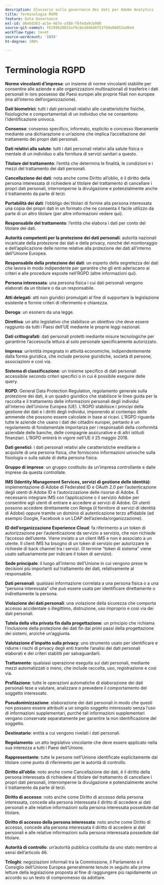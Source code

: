 ```yaml
---
description: Glossario sulla governance dei dati per Adobe Analytics
title: Terminologia RGPD
feature: Data Governance
exl-id: d6e6d363-ac5e-467e-af88-f6feda9cb980
source-git-commit: f6199620033af9c8e304bd0f537d4e0b052ed64d
workflow-type: tm+mt
source-wordcount: '1039'
ht-degree: 100%

---
```


# Terminologia RGPD

**Norme vincolanti d’impresa**: un insieme di norme vincolanti stabilite per consentire alle aziende e alle organizzazioni multinazionali di trasferire i dati personali in loro possesso dai Paesi europei alle proprie filiali non europee (ma all’interno dell’organizzazione).

**Dati biometrici**: tutti i dati personali relativi alle caratteristiche fisiche, fisiologiche e comportamentali di un individuo che ne consentono l’identificazione univoca.

**Consenso**: consenso specifico, informato, esplicito e concesso liberamente mediante una dichiarazione o un’azione che implica l’accettazione del trattamento dei propri dati personali.

**Dati relativi alla salute**: tutti i dati personali relativi alla salute fisica o mentale di un individuo o alla fornitura di servizi sanitari a questo.

**Titolare del trattamento**: l’entità che determina le finalità, le condizioni e i mezzi del trattamento dei dati personali.

**Cancellazione dei dati**: nota anche come Diritto all’oblio, è il diritto della persona interessata di richiedere al titolare del trattamento di cancellare i propri dati personali, interromperne la divulgazione e potenzialmente anche il trattamento da parte di terzi.

**Portabilità dei dati**: l’obbligo dei titolari di fornire alla persona interessata una copia dei propri dati in un formato che ne consenta il facile utilizzo da parte di un altro titolare (per altre informazioni vedere qui).

**Responsabile del trattamento**: l’entità che elabora i dati per conto del titolare dei dati.

**Autorità competenti per la protezione dei dati personali**: autorità nazionali incaricate della protezione dei dati e della privacy, nonché del monitoraggio e dell’applicazione delle norme relative alla protezione dei dati all’interno dell’Unione Europea.

**Responsabile della protezione dei dati**: un esperto della segretezza dei dati che lavora in modo indipendente per garantire che gli enti aderiscano ai criteri e alle procedure esposte nell’RGPD (altre informazioni qui).

**Persona interessata**: una persona fisica i cui dati personali vengono elaborati da un titolare o da un responsabile.

**Atti delegati**: atti non giuridici promulgati al fine di supportare la legislazione esistente e fornire criteri di riferimento e chiarezza.

**Deroga**: un esonero da una legge.

**Direttiva**: un atto legislativo che stabilisce un obiettivo che deve essere raggiunto da tutti i Paesi dell’UE mediante le proprie leggi nazionali.

**Dati crittografati**: dati personali protetti mediante misure tecnologiche per garantirne l’accesso/la lettura al solo personale specificamente autorizzato.

**Impresa**: un’entità impegnata in attività economiche, indipendentemente dalla forma giuridica, che include persone giuridiche, società di persone, associazioni e così via.

**Sistema di classificazione**: un insieme specifico di dati personali accessibile secondo criteri specifici o in cui è possibile eseguire delle query.

**RGPD**: General Data Protection Regulation, regolamento generale sulla protezione dei dati, è un quadro giuridico che stabilisce le linee guida per la raccolta e il trattamento delle informazioni personali degli individui all’interno dell’Unione Europea (UE). L’RGPD stabilisce i principi della gestione dei dati e i diritti degli individui, imponendo al contempo delle ammende che possono essere calcolate in base ai ricavi. L’RGPD riguarda tutte le aziende che usano i dati dei cittadini europei, pertanto è un regolamento di fondamentale importanza per i responsabili della conformità aziendale delle banche, delle compagnie assicurative e di altri istituiti finanziari. L’RGPD entrerà in vigore nell’UE il 25 maggio 2018.

**Dati genetici**: i dati personali relativi alle caratteristiche ereditarie o acquisite di una persona fisica, che forniscono informazioni univoche sulla fisiologia o sulla salute di detta persona fisica.

**Gruppo di imprese**: un gruppo costituito da un’impresa controllante e dalle imprese da questa controllate.

**IMS (Identity Management Services, servizi di gestione delle identità)**: implementazione di Adobe di Federated ID e OAuth 2.0 per l’autenticazione degli utenti di Adobe ID e l’autorizzazione delle risorse di Adobe. È necessario integrare IMS con l’applicazione o il servizio Adobe per consentire agli utenti di entrare e accedere ai servizi di Adobe. Gli utenti possono accedere direttamente con Renga (il fornitore di servizi di identità di Adobe) oppure tramite un dominio di autenticazione terzo affidabile (ad esempio Google, Facebook o un LDAP dell’azienda/organizzazione).

**ID dell’organizzazione Experience Cloud**: fa riferimento a un token di autorizzazione per l’autenticazione da servizio a servizio, che non richiede l’accesso dell’utente. Viene inviato a un client IMS e non è associato a un utente. Il client IMS ha bisogno di un token di servizio per autorizzare le richieste di back channel tra i servizi. (Il termine “token di sistema” viene usato saltuariamente per indicare il token di servizio).

**Sede principale**: il luogo all’interno dell’Unione in cui vengono prese le decisioni più importanti sul trattamento dei dati, relativamente al responsabile.

**Dati personali**: qualsiasi informazione correlata a una persona fisica o a una “persona interessata” che può essere usata per identificare direttamente o indirettamente la persona.

**Violazione dei dati personali**: una violazione della sicurezza che comporta accesso accidentale o illegittimo, distruzione, uso improprio e così via dei dati personali.

**Tutela della vita privata fin dalla progettazione**: un principio che richiama l’inclusione della protezione dei dati fin dai primi passi della progettazione dei sistemi, anziché un’aggiunta.

**Valutazione d’impatto sulla privacy**: uno strumento usato per identificare e ridurre i rischi di privacy degli enti tramite l’analisi dei dati personali elaborati e dei criteri stabiliti per salvaguardarli.

**Trattamento**: qualsiasi operazione eseguita sui dati personali, mediante mezzi automatizzati o meno, che include raccolta, uso, registrazione e così via.

**Profilazione**: tutte le operazioni automatiche di elaborazione dei dati personali tese a valutare, analizzare o prevedere il comportamento del soggetto interessato.

**Pseudonimizzazione**: elaborazione dei dati personali in modo che questi non possano essere attribuiti a un singolo soggetto interessato senza l’uso di informazioni supplementari, purché tali informazioni supplementari vengano conservate separatamente per garantire la non identificazione del soggetto.

**Destinatario**: entità a cui vengono rivelati i dati personali.

**Regolamento**: un atto legislativo vincolante che deve essere applicato nella sua interezza a tutti i Paesi dell’Unione.

**Rappresentante**: tutte le persone nell’Unione identificate esplicitamente dal titolare come punto di riferimento per le autorità di controllo.

**Diritto all’oblio**: noto anche come Cancellazione dei dati, è il diritto della persona interessata di richiedere al titolare del trattamento di cancellare i propri dati personali, interromperne la divulgazione e potenzialmente anche il trattamento da parte di terzi.

**Diritto di accesso**: noto anche come Diritto di accesso della persona interessata, concede alla persona interessata il diritto di accedere ai dati personali e alle relative informazioni sulla persona interessata possedute dal titolare.

**Diritto di accesso della persona interessata**: noto anche come Diritto di accesso, concede alla persona interessata il diritto di accedere ai dati personali e alle relative informazioni sulla persona interessata possedute dal titolare.

**Autorità di controllo**: un’autorità pubblica costituita da uno stato membro ai sensi dell’articolo 46.

**Triloghi**: negoziazioni informali tra la Commissione, il Parlamento e il Consiglio dell’Unione Europea generalmente tenute in seguito alle prime letture della legislazione proposta al fine di raggiungere più rapidamente un accordo su un testo di compromesso da adottare.
